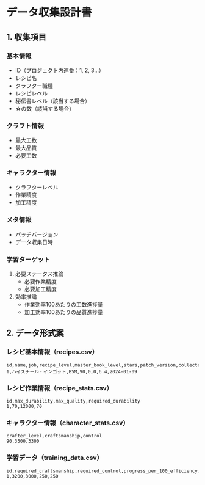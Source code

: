 # データ収集設計書

## 1. 収集項目
### 基本情報
- ID（プロジェクト内連番：1, 2, 3...）
- レシピ名
- クラフター職種
- レシピレベル
- 秘伝書レベル（該当する場合）
- ☆の数（該当する場合）

### クラフト情報
- 最大工数
- 最大品質
- 必要工数

### キャラクター情報
- クラフターレベル
- 作業精度
- 加工精度

### メタ情報
- パッチバージョン
- データ収集日時

### 学習ターゲット
1. 必要ステータス推論
   - 必要作業精度
   - 必要加工精度
2. 効率推論
   - 作業効率100あたりの工数進捗量
   - 加工効率100あたりの品質進捗量

## 2. データ形式案
### レシピ基本情報（recipes.csv）
```csv
id,name,job,recipe_level,master_book_level,stars,patch_version,collected_at
1,ハイスチール・インゴット,BSM,90,0,0,6.4,2024-01-09
```

### レシピ作業情報（recipe_stats.csv）
```csv
id,max_durability,max_quality,required_durability
1,70,12000,70
```

### キャラクター情報（character_stats.csv）
```csv
crafter_level,craftsmanship,control
90,3500,3300
```

### 学習データ（training_data.csv）
```csv
id,required_craftsmanship,required_control,progress_per_100_efficiency,quality_per_100_efficiency
1,3200,3000,250,250
``` 